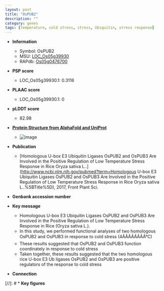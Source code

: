 ```yaml
---
layout: post
title: "OsPUB2"
description: ""
category: genes
tags: [temperature, cold stress, stress, Ubiquitin, stress response]
---
```


* **Information**  
    + Symbol: OsPUB2  
    + MSU: [LOC_Os05g39930](http://rice.plantbiology.msu.edu/cgi-bin/ORF_infopage.cgi?orf=LOC_Os05g39930)  
    + RAPdb: [Os05g0476700](http://rapdb.dna.affrc.go.jp/viewer/gbrowse_details/irgsp1?name=Os05g0476700)  

* **PSP score**  
    + LOC_Os05g39930.1: 0.3116 

* **PLAAC score**  
    + LOC_Os05g39930.1: 0 

* **pLDDT score**
    + 82.98

* **[Protein Structure from AlphaFold and UniProt](https://www.uniprot.org/uniprotkb/Q75GN8/entry#structure)**
    + ![image](https://ricepsp.github.io/images/Q7/AF-Q75GN8-F1.png)

* **Publication**  
    + [Homologous U-box E3 Ubiquitin Ligases OsPUB2 and OsPUB3 Are Involved in the Positive Regulation of Low Temperature Stress Response in Rice Oryza sativa L..](http://www.ncbi.nlm.nih.gov/pubmed?term=Homologous U-box E3 Ubiquitin Ligases OsPUB2 and OsPUB3 Are Involved in the Positive Regulation of Low Temperature Stress Response in Rice Oryza sativa L..%5BTitle%5D), 2017, Front Plant Sci.

* **Genbank accession number**  

* **Key message**  
    + Homologous U-box E3 Ubiquitin Ligases OsPUB2 and OsPUB3 Are Involved in the Positive Regulation of Low Temperature Stress Response in Rice (Oryza sativa L.).
    + In this study, we performed functional analyses of two homologous OsPUB2 and OsPUB3 in response to cold stress (4ÃÂÃÂÃÂÃÂ°C)
    + These results suggested that OsPUB2 and OsPUB3 function coordinately in response to cold stress
    + Taken together, these results suggested that the two homologous rice U-box E3 Ub ligases OsPUB2 and OsPUB3 are positive regulators of the response to cold stress

* **Connection**  

[//]: # * **Key figures**  


